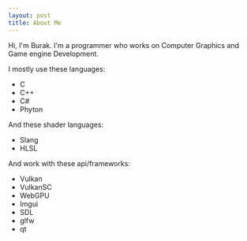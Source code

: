 ```yaml
---
layout: post
title: About Me
---
```


Hi,
I'm Burak.
I'm a programmer who works on Computer Graphics and Game engine Development.

I mostly use these languages:
- C
- C++
- C#
- Phyton

And these shader languages:
- Slang
- HLSL

And work with these api/frameworks:
- Vulkan
- VulkanSC
- WebGPU
- Imgui
- SDL
- glfw
- qt